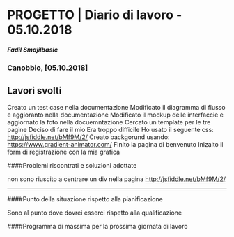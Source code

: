 # PROGETTO | Diario di lavoro - 05.10.2018
##### Fadil Smajilbasic
### Canobbio, [05.10.2018]

## Lavori svolti
Creato un test case nella documentazione
Modificato il diagramma di flusso e aggioranto nella documentazione
Modificato il mockup delle interfaccie e aggiornato la foto nella docuemntazione
Cercato un template per le tre pagine
Deciso di fare il mio
Era troppo difficile
Ho usato il seguente css: http://jsfiddle.net/bMf9M/2/
Creato backgorund usando: https://www.gradient-animator.com/
Finito la pagina di benvenuto
Inizaito il form di registrazione con la mia grafica

####Problemi riscontrati e soluzioni adottate

non sono riuscito a centrare un div nella pagina
http://jsfiddle.net/bMf9M/2/

---
####Punto della situazione rispetto alla pianificazione

Sono al punto dove dovrei esserci rispetto alla qualificazione

####Programma di massima per la prossima giornata di lavoro
